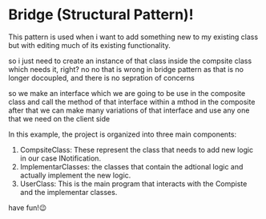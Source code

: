 # Bridge  (Structural Pattern)!

This pattern is used when i want to add something new to my existing class but with editing much of its existing functionality.

so i just need to create an instance of that class inside the compsite class which needs it, right?
no no that is wrong in bridge pattern as that is no longer docoupled, and there is no sepration of concerns

so we make an interface which we are going to be use in the composite class and call the method of that interface within a mthod in the composite
after that we can make many variations of that interface and use any one that we need on the client side

In this example, the project is organized into three main components:

1. CompsiteClass: These represent the class that needs to add new logic in our case INotification.
2. ImplementarClasses: the classes that contain the adtional logic and actually implement the new logic.
3. UserClass: This is the main program that interacts with the Compiste and the implementar classes.

have fun!😉
